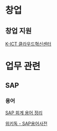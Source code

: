 # 창업

## 창업 지원

[K-ICT 클라우드혁신센터](https://www.cloud.or.kr/%ec%84%bc%ed%84%b0%ec%86%8c%ea%b0%9c/%ec%82%ac%ec%97%85%ec%86%8c%ea%b0%9c/sw%ea%b0%9c%eb%b0%9c%ed%99%98%ea%b2%bd%ec%a7%80%ec%9b%90/)

# 업무 관련

## SAP

### 용어

[SAP 회계 용어 정리](https://yongandju.tistory.com/117)

[위키독 - SAP용어사전](http://ko.sapdic.wikidok.net/Wiki)
